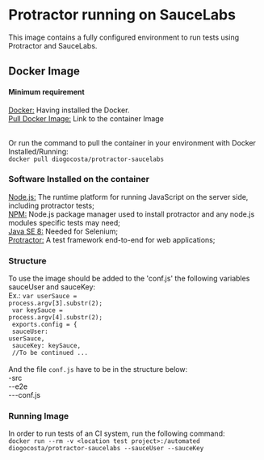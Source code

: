 # Protractor running on SauceLabs #

This image contains a fully configured environment to run tests using Protractor and SauceLabs.

## Docker Image ##
#### Minimum requirement ####
[Docker:](https://www.docker.com) Having installed the Docker.<br />
[Pull Docker Image:](https://hub.docker.com/r/diogocosta/protractor-saucelabs/) Link to the container Image<br /><br />

Or run the command to pull the container in your environment with Docker Installed/Running:<br />
`docker pull diogocosta/protractor-saucelabs`

### Software Installed on the container ###
[Node.js:](https://nodejs.org)  The runtime platform for running JavaScript on the server side, including protractor tests;<br />
[NPM:](https://www.npmjs.com/)  Node.js package manager used to install protractor and any node.js modules specific tests may need;<br />
[Java SE 8:](https://www.java.com/pt_BR/)  Needed for Selenium;<br />
[Protractor:](http://angular.github.io/protractor) A test framework end-to-end for web applications;<br />

### Structure ###
To use the image should be added to the 'conf.js' the following variables sauceUser and sauceKey:<br />
Ex.:
    <code>var userSauce = process.argv[3].substr(2);<br />
    var keySauce = process.argv[4].substr(2);<br />
    exports.config = {<br />
        sauceUser: userSauce,<br />
        sauceKey: keySauce,<br />
    //To be continued ...</code>
<br />
<br />
And the file `conf.js` have to be in the structure below:<br />
-src<br />
--e2e<br />
---conf.js<br />

###  Running Image ###
In order to run tests of an CI system, run the following command:<br />
`docker run --rm -v <location test project>:/automated diogocosta/protractor-saucelabs --sauceUser --sauceKey`

